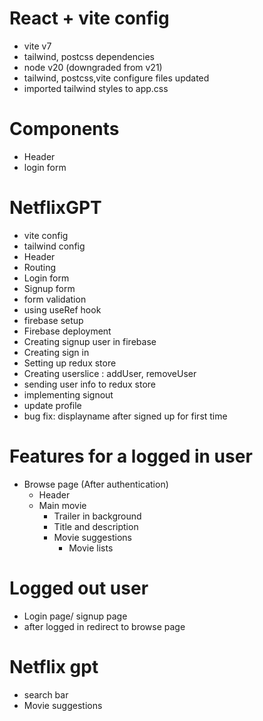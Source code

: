 # React + vite config

- vite v7
- tailwind, postcss dependencies
- node v20 (downgraded from v21)
- tailwind, postcss,vite configure files updated
- imported tailwind styles to app.css

# Components

- Header
- login form

# NetflixGPT

- vite config
- tailwind config
- Header
- Routing
- Login form
- Signup form
- form validation
- using useRef hook
- firebase setup
- Firebase deployment
- Creating signup user in firebase
- Creating sign in
- Setting up redux store
- Creating userslice : addUser, removeUser
- sending user info to redux store
- implementing signout
- update profile
- bug fix: displayname after signed up for first time

# Features for a logged in user

- Browse page (After authentication)
  - Header
  - Main movie
    - Trailer in background
    - Title and description
    - Movie suggestions
      - Movie lists

# Logged out user

- Login page/ signup page
- after logged in redirect to browse page

# Netflix gpt

- search bar
- Movie suggestions
